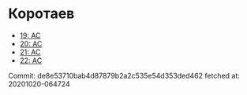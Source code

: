# Коротаев
- [19: AC](19.md)
- [20: AC](20.md)
- [21: AC](21.md)
- [22: AC](22.md)

Commit: de8e53710bab4d87879b2a2c535e54d353ded462
 fetched at: 20201020-064724
